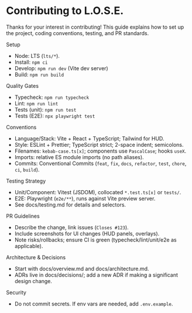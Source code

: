 # Contributing to L.O.S.E.

Thanks for your interest in contributing! This guide explains how to set up the project, coding conventions, testing, and PR standards.

Setup

- Node: LTS (`lts/*`).
- Install: `npm ci`
- Develop: `npm run dev` (Vite dev server)
- Build: `npm run build`

Quality Gates

- Typecheck: `npm run typecheck`
- Lint: `npm run lint`
- Tests (unit): `npm run test`
- Tests (E2E): `npx playwright test`

Conventions

- Language/Stack: Vite + React + TypeScript; Tailwind for HUD.
- Style: ESLint + Prettier; TypeScript strict; 2-space indent; semicolons.
- Filenames: `kebab-case.ts[x]`; components use `PascalCase`; hooks `useX`.
- Imports: relative ES module imports (no path aliases).
- Commits: Conventional Commits (`feat`, `fix`, `docs`, `refactor`, `test`, `chore`, `ci`, `build`).

Testing Strategy

- Unit/Component: Vitest (JSDOM), collocated `*.test.ts[x]` or `tests/`.
- E2E: Playwright (`e2e/**`), runs against Vite preview server.
- See docs/testing.md for details and selectors.

PR Guidelines

- Describe the change, link issues (`Closes #123`).
- Include screenshots for UI changes (HUD panels, overlays).
- Note risks/rollbacks; ensure CI is green (typecheck/lint/unit/e2e as applicable).

Architecture & Decisions

- Start with docs/overview.md and docs/architecture.md.
- ADRs live in docs/decisions/; add a new ADR if making a significant design change.

Security

- Do not commit secrets. If env vars are needed, add `.env.example`.
